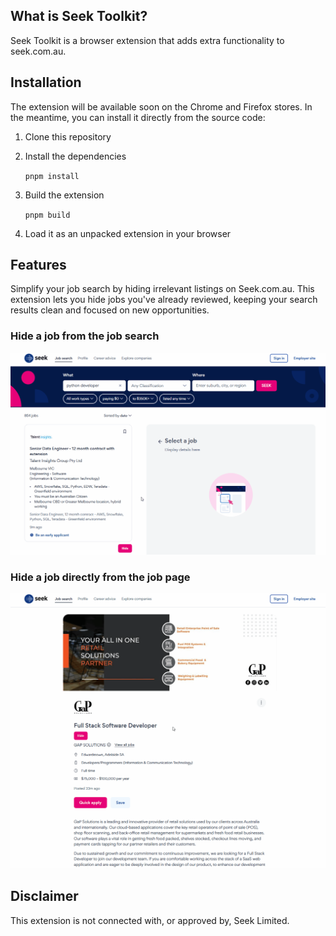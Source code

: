 ## What is Seek Toolkit?

Seek Toolkit is a browser extension that adds extra functionality to seek.com.au.

## Installation

The extension will be available soon on the Chrome and Firefox stores. In the meantime, you can install it directly from the source code:

1. Clone this repository
2. Install the dependencies

    ```pnpm install```

3. Build the extension

    ```pnpm build```

4. Load it as an unpacked extension in your browser

## Features

Simplify your job search by hiding irrelevant listings on Seek.com.au. This extension lets you hide jobs you've already reviewed, keeping your search results clean and focused on new opportunities. 

### Hide a job from the job search

![Seek job search screenshot](assets/job_search.gif)

### Hide a job directly from the job page

![Seek job screenshot](assets/job.gif)

## Disclaimer

This extension is not connected with, or approved by, Seek Limited.
